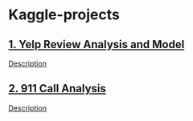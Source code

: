 # Kaggle-projects

## [1. Yelp Review Analysis and Model ](https://github.com/irenechang1510/Udemy-projects/blob/main/NLP/Natural%20Language%20Processing%20Project.ipynb)
[Description](https://www.kaggle.com/c/yelp-recsys-2013)

## [2. 911 Call Analysis](https://github.com/irenechang1510/Udemy-projects/blob/main/911-call/01-911%20Calls%20Data%20Capstone%20Project.ipynb)
[Description]()

